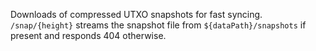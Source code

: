 Downloads of compressed UTXO snapshots for fast syncing. `/snap/{height}` streams the snapshot file from `${dataPath}/snapshots` if present and responds 404 otherwise.
